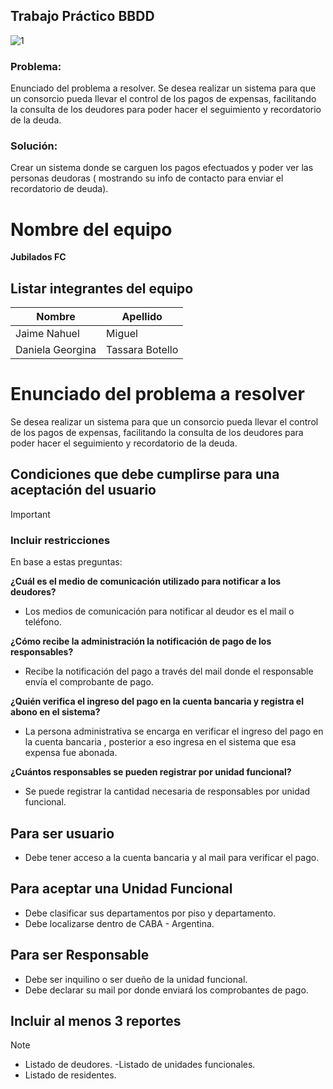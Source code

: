 ## Trabajo Práctico  BBDD 
![1](https://github.com/daniitass/Sistema_consorcio/assets/106636843/8c248a6a-5c77-4a04-8027-edcd99c9b236)

### Problema:
Enunciado del problema a resolver.
Se desea realizar un sistema para que un consorcio pueda llevar el control de los pagos de expensas, facilitando la consulta de los deudores para poder hacer el seguimiento y recordatorio de la deuda.  
 

### Solución:
Crear un sistema donde se carguen los pagos efectuados y poder ver las personas deudoras ( mostrando su info de contacto para enviar el recordatorio de deuda).

# Nombre del equipo
**Jubilados FC**

## Listar integrantes del equipo

| Nombre   | Apellido       
|----------|----------------
| Jaime Nahuel|   Miguel    
| Daniela Georgina | Tassara Botello|    
# Enunciado del problema a resolver
Se desea realizar un sistema para que un consorcio pueda llevar el control de los pagos de expensas, facilitando la consulta de los deudores para poder hacer el seguimiento y recordatorio de la deuda. 

## Condiciones que debe cumplirse para una aceptación del usuario

>[!IMPORTANT]
> ### Incluir restricciones
En base a estas preguntas:

**¿Cuál es el medio de comunicación utilizado para notificar a los deudores?**
 - Los medios de comunicación para notificar al deudor es el mail o teléfono.

**¿Cómo recibe la administración la notificación de pago de los responsables?**
- Recibe la notificación del pago a través del mail donde el responsable envía el comprobante de pago.

**¿Quién verifica el ingreso del pago en la cuenta bancaria y registra el abono en el sistema?**
- La persona administrativa se encarga en verificar el ingreso del pago en la cuenta bancaria , posterior a eso ingresa en el sistema que esa expensa fue abonada. 

**¿Cuántos responsables se pueden registrar por unidad funcional?**
- Se puede registrar la cantidad necesaria de responsables por unidad funcional.


## Para ser usuario
- Debe tener acceso a la cuenta bancaria y al mail para verificar el pago.

## Para aceptar una Unidad Funcional
- Debe clasificar sus departamentos por piso y departamento.
- Debe localizarse dentro de CABA - Argentina.

## Para ser Responsable
- Debe ser inquilino o ser dueño de la unidad funcional.
- Debe declarar su mail por donde enviará los comprobantes de pago.

## Incluir al menos 3 reportes
> [!NOTE]
> - Listado de deudores.
> -Listado de unidades funcionales.
> - Listado de residentes.

